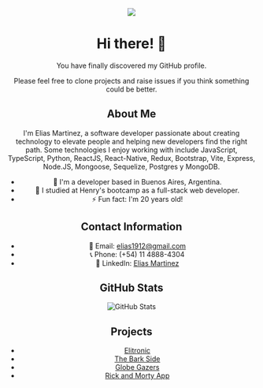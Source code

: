 <div align="center">

<img src="https://thumbs.gfycat.com/TeemingBountifulJuliabutterfly-max-1mb.gif"/>

# Hi there! 👋

You have finally discovered my GitHub profile. 

Please feel free to clone projects and raise issues if you think something could be better.

</div>

<div align="center">

## About Me

I'm Elias Martinez, a software developer passionate about creating technology to elevate people and helping new developers find the right path. Some technologies I enjoy working with include JavaScript, TypeScript, Python, ReactJS, React-Native, Redux, Bootstrap, Vite, Express, Node.JS, Mongoose, Sequelize, Postgres y MongoDB.

- 🔭 I'm a developer based in Buenos Aires, Argentina.
- 🌱 I studied at Henry's bootcamp as a full-stack web developer.
- ⚡ Fun fact: I'm 20 years old!

</div>

<div align="center">

## Contact Information

- 📧 Email: elias1912@gmail.com
- 📞 Phone: (+54) 11 4888-4304
- 💼 LinkedIn: [Elias Martinez](https://www.linkedin.com/in/elias-martinez-040980246/)

</div>

<div align="center">

## GitHub Stats

![GitHub Stats](https://github-readme-stats.vercel.app/api?username=xliazzz&show_icons=true)

</div>

<div align="center">

## Projects


- [Elitronic](https://elitronic.vercel.app/)
- [The Bark Side](https://the-bark-side-xliazzz.vercel.app/)
- [Globe Gazers](https://pi-countries-front-phi.vercel.app/)
- [Rick and Morty App](https://rickandmorty-xliazzz.vercel.app/)


</div>
